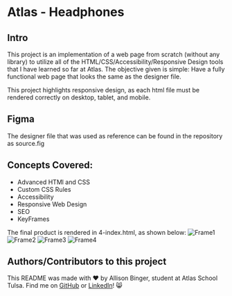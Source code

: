 # Atlas - Headphones

## Intro
This project is an implementation of a web page from scratch (without any library) to utilize all of the HTML/CSS/Accessibility/Responsive Design tools that I have learned so far at Atlas. The objective given is simple: Have a fully functional web page that looks the same as the designer file.

This project highlights responsive design, as each html file must be rendered correctly on desktop, tablet, and mobile.

## Figma
The designer file that was used as reference can be found in the repository as source.fig

## Concepts Covered:

- Advanced HTMl and CSS
- Custom CSS Rules
- Accessibility
- Responsive Web Design
- SEO
- KeyFrames

The final product is rendered in 4-index.html, as shown below:
![Frame1](https://github.com/allisonabinger/atlas-headphones/assets/127708538/1bcc6e71-93d4-4e4a-b358-f838ef6c5f5b)
![Frame2](https://github.com/allisonabinger/atlas-headphones/assets/127708538/bc766879-7718-4b40-b2f5-5dadb6ae564c)
![Frame3](https://github.com/allisonabinger/atlas-headphones/assets/127708538/38d7cf08-9176-4666-b326-51f2255f1e6c)
![Frame4](https://github.com/allisonabinger/atlas-headphones/assets/127708538/add964e5-60ab-4dd7-b9b7-8234eef839b3)




## Authors/Contributors to this project
This README was made with :heart: by Allison Binger, student at Atlas School Tulsa. Find me on [GitHub](https://github.com/allisonabinger) or [LinkedIn](https://linkedin.com/in/allisonbinger)! :smile_cat:
